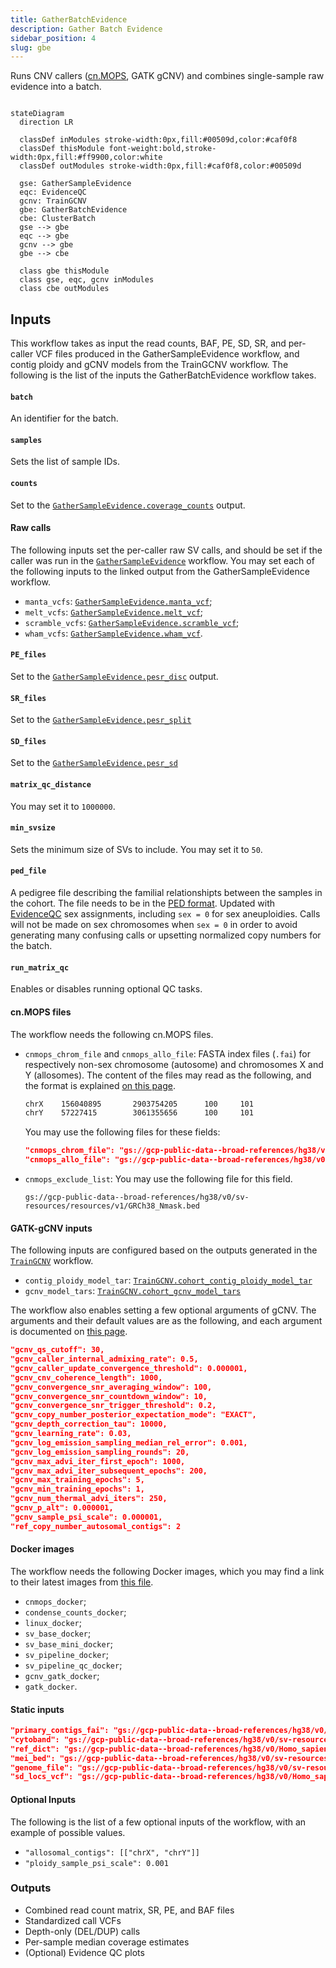 ```yaml
---
title: GatherBatchEvidence
description: Gather Batch Evidence
sidebar_position: 4
slug: gbe
---
```


Runs CNV callers ([cn.MOPS](https://academic.oup.com/nar/article/40/9/e69/1136601), GATK gCNV) 
and combines single-sample raw evidence into a batch.


```mermaid

stateDiagram
  direction LR
  
  classDef inModules stroke-width:0px,fill:#00509d,color:#caf0f8
  classDef thisModule font-weight:bold,stroke-width:0px,fill:#ff9900,color:white
  classDef outModules stroke-width:0px,fill:#caf0f8,color:#00509d

  gse: GatherSampleEvidence
  eqc: EvidenceQC
  gcnv: TrainGCNV
  gbe: GatherBatchEvidence
  cbe: ClusterBatch
  gse --> gbe
  eqc --> gbe
  gcnv --> gbe
  gbe --> cbe
  
  class gbe thisModule
  class gse, eqc, gcnv inModules
  class cbe outModules
```

## Inputs
This workflow takes as input the read counts, BAF, PE, SD, SR, and per-caller VCF files 
produced in the GatherSampleEvidence workflow, and contig ploidy and gCNV models from 
the TrainGCNV workflow.
The following is the list of the inputs the GatherBatchEvidence workflow takes.


#### `batch`
An identifier for the batch.


#### `samples`
Sets the list of sample IDs. 


#### `counts`
Set to the [`GatherSampleEvidence.coverage_counts`](./gse#coverage-counts) output.


#### Raw calls

The following inputs set the per-caller raw SV calls, and should be set 
if the caller was run in the [`GatherSampleEvidence`](./gse) workflow.
You may set each of the following inputs to the linked output from 
the GatherSampleEvidence workflow.


- `manta_vcfs`: [`GatherSampleEvidence.manta_vcf`](./gse#manta-vcf);
- `melt_vcfs`: [`GatherSampleEvidence.melt_vcf`](./gse#melt-vcf);
- `scramble_vcfs`: [`GatherSampleEvidence.scramble_vcf`](./gse#scramble-vcf);
- `wham_vcfs`: [`GatherSampleEvidence.wham_vcf`](./gse#wham-vcf).

#### `PE_files`
Set to the [`GatherSampleEvidence.pesr_disc`](./gse#pesr-disc) output.

#### `SR_files`
Set to the [`GatherSampleEvidence.pesr_split`](./gse#pesr-split)


#### `SD_files`
Set to the [`GatherSampleEvidence.pesr_sd`](./gse#pesr-sd)


#### `matrix_qc_distance`
You may set it to `1000000`.


#### `min_svsize`
Sets the minimum size of SVs to include. 
You may set it to `50`. 


#### `ped_file`
A pedigree file describing the familial relationshipts between the samples in the cohort.
The file needs to be in the 
[PED format](https://gatk.broadinstitute.org/hc/en-us/articles/360035531972-PED-Pedigree-format).
Updated with [EvidenceQC](./eqc) sex assignments, including 
`sex = 0` for sex aneuploidies. Calls will not be made on sex chromosomes 
when `sex = 0` in order to avoid generating many confusing calls 
or upsetting normalized copy numbers for the batch.


#### `run_matrix_qc`
Enables or disables running optional QC tasks. 


#### cn.MOPS files
The workflow needs the following cn.MOPS files.

- `cnmops_chrom_file` and `cnmops_allo_file`: FASTA index files (`.fai`) for respectively non-sex chromosome (autosome) and chromosomes X and Y (allosomes). 
  The content of the files may read as the following, 
  and the format is explained [on this page](https://www.htslib.org/doc/faidx.html).

  ```bash
  chrX    156040895       2903754205      100     101
  chrY    57227415        3061355656      100     101
  ```

  You may use the following files for these fields:

  ```json
  "cnmops_chrom_file": "gs://gcp-public-data--broad-references/hg38/v0/sv-resources/resources/v1/autosome.fai"
  "cnmops_allo_file": "gs://gcp-public-data--broad-references/hg38/v0/sv-resources/resources/v1/allosome.fai"
  ```
  
- `cnmops_exclude_list`: You may use the following file for this field.
  ```
  gs://gcp-public-data--broad-references/hg38/v0/sv-resources/resources/v1/GRCh38_Nmask.bed
  ```

#### GATK-gCNV inputs

The following inputs are configured based on the outputs generated in the [`TrainGCNV`](./gcnv) workflow.

- `contig_ploidy_model_tar`: [`TrainGCNV.cohort_contig_ploidy_model_tar`](./gcnv#contig-ploidy-model-tarball)
- `gcnv_model_tars`: [`TrainGCNV.cohort_gcnv_model_tars`](./gcnv#model-tarballs)


The workflow also enables setting a few optional arguments of gCNV.
The arguments and their default values are as the following,
and each argument is documented on 
[this page](https://gatk.broadinstitute.org/hc/en-us/articles/360037593411-PostprocessGermlineCNVCalls).

```json
"gcnv_qs_cutoff": 30,
"gcnv_caller_internal_admixing_rate": 0.5,
"gcnv_caller_update_convergence_threshold": 0.000001,
"gcnv_cnv_coherence_length": 1000,
"gcnv_convergence_snr_averaging_window": 100,
"gcnv_convergence_snr_countdown_window": 10,
"gcnv_convergence_snr_trigger_threshold": 0.2,
"gcnv_copy_number_posterior_expectation_mode": "EXACT",
"gcnv_depth_correction_tau": 10000,
"gcnv_learning_rate": 0.03,
"gcnv_log_emission_sampling_median_rel_error": 0.001,
"gcnv_log_emission_sampling_rounds": 20,
"gcnv_max_advi_iter_first_epoch": 1000,
"gcnv_max_advi_iter_subsequent_epochs": 200,
"gcnv_max_training_epochs": 5,
"gcnv_min_training_epochs": 1,
"gcnv_num_thermal_advi_iters": 250,
"gcnv_p_alt": 0.000001,
"gcnv_sample_psi_scale": 0.000001,
"ref_copy_number_autosomal_contigs": 2
```


#### Docker images

The workflow needs the following Docker images, which you may find a link to their 
latest images from [this file](https://github.com/broadinstitute/gatk-sv/blob/main/inputs/values/dockers.json).

  - `cnmops_docker`;
  - `condense_counts_docker`;
  - `linux_docker`;
  - `sv_base_docker`;
  - `sv_base_mini_docker`;
  - `sv_pipeline_docker`;
  - `sv_pipeline_qc_docker`;
  - `gcnv_gatk_docker`;
  - `gatk_docker`.

#### Static inputs

```json
"primary_contigs_fai": "gs://gcp-public-data--broad-references/hg38/v0/sv-resources/resources/v1/contig.fai",
"cytoband": "gs://gcp-public-data--broad-references/hg38/v0/sv-resources/resources/v1/cytobands_hg38.bed.gz",
"ref_dict": "gs://gcp-public-data--broad-references/hg38/v0/Homo_sapiens_assembly38.dict",
"mei_bed": "gs://gcp-public-data--broad-references/hg38/v0/sv-resources/resources/v1/mei_hg38.bed.gz",
"genome_file": "gs://gcp-public-data--broad-references/hg38/v0/sv-resources/resources/v1/hg38.genome",
"sd_locs_vcf": "gs://gcp-public-data--broad-references/hg38/v0/Homo_sapiens_assembly38.dbsnp138.vcf"
```

#### Optional Inputs
The following is the list of a few optional inputs of the 
workflow, with an example of possible values. 

- `"allosomal_contigs": [["chrX", "chrY"]]`
- `"ploidy_sample_psi_scale": 0.001`





### Outputs

- Combined read count matrix, SR, PE, and BAF files
- Standardized call VCFs
- Depth-only (DEL/DUP) calls
- Per-sample median coverage estimates
- (Optional) Evidence QC plots
